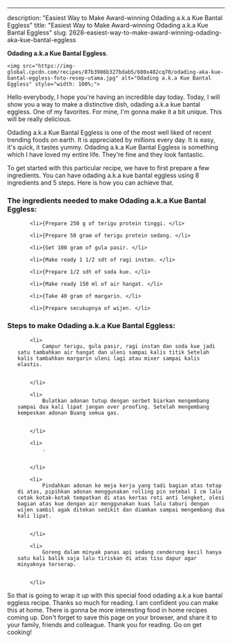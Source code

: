 ---
description: "Easiest Way to Make Award-winning Odading a.k.a Kue Bantal Eggless"
title: "Easiest Way to Make Award-winning Odading a.k.a Kue Bantal Eggless"
slug: 2628-easiest-way-to-make-award-winning-odading-aka-kue-bantal-eggless

<p>
	<strong>Odading a.k.a Kue Bantal Eggless</strong>. 
	
</p>
<p>
	
	<img src="https://img-global.cpcdn.com/recipes/87b3986b327bdab5/680x482cq70/odading-aka-kue-bantal-eggless-foto-resep-utama.jpg" alt="Odading a.k.a Kue Bantal Eggless" style="width: 100%;">
	
	
</p>
<p>
	Hello everybody, I hope you're having an incredible day today. Today, I will show you a way to make a distinctive dish, odading a.k.a kue bantal eggless. One of my favorites. For mine, I'm gonna make it a bit unique. This will be really delicious.
</p>
	
<p>
	
</p>
<p>
	Odading a.k.a Kue Bantal Eggless is one of the most well liked of recent trending foods on earth. It is appreciated by millions every day. It is easy, it's quick, it tastes yummy. Odading a.k.a Kue Bantal Eggless is something which I have loved my entire life. They're fine and they look fantastic.
</p>

<p>
To get started with this particular recipe, we have to first prepare a few ingredients. You can have odading a.k.a kue bantal eggless using 8 ingredients and 5 steps. Here is how you can achieve that.
</p>

<h3>The ingredients needed to make Odading a.k.a Kue Bantal Eggless:</h3>

<ol>
	
		<li>{Prepare 250 g of terigu protein tinggi. </li>
	
		<li>{Prepare 50 gram of terigu protein sedang. </li>
	
		<li>{Get 100 gram of gula pasir. </li>
	
		<li>{Make ready 1 1/2 sdt of ragi instan. </li>
	
		<li>{Prepare 1/2 sdt of soda kue. </li>
	
		<li>{Make ready 150 ml of air hangat. </li>
	
		<li>{Take 40 gram of margarin. </li>
	
		<li>{Prepare secukupnya of wijen. </li>
	
</ol>
<p>
	
</p>

<h3>Steps to make Odading a.k.a Kue Bantal Eggless:</h3>

<ol>
	
		<li>
			Campur terigu, gula pasir, ragi instan dan soda kue jadi satu tambahkan air hangat dan uleni sampai kalis titik Setelah kalis tambahkan margarin uleni lagi atau mixer sampai kalis elastis.
			
			
		</li>
	
		<li>
			Bulatkan adonan tutup dengan serbet biarkan mengembang sampai dua kali lipat jangan over proofing. Setelah mengembang kempeskan adonan Buang semua gas.
			
			
		</li>
	
		<li>
			.
			
			
		</li>
	
		<li>
			Pindahkan adonan ke meja kerja yang tadi bagian atas tetap di atas, pipihkan adonan menggunakan rolling pin setebal 1 cm lalu cetak kotak-kotak tempatkan di atas kertas roti anti lengket, olesi bagian atas kue dengan air menggunakan kuas lalu taburi dengan wijen sambil agak ditekan sedikit dan diamkan sampai mengembang dua kali lipat.
			
			
		</li>
	
		<li>
			Goreng dalam minyak panas api sedang cenderung kecil hanya satu kali balik saja lalu tiriskan di atas tisu dapur agar minyaknya terserap.
			
			
		</li>
	
</ol>

<p>
	
</p>

<p>
	So that is going to wrap it up with this special food odading a.k.a kue bantal eggless recipe. Thanks so much for reading. I am confident you can make this at home. There is gonna be more interesting food in home recipes coming up. Don't forget to save this page on your browser, and share it to your family, friends and colleague. Thank you for reading. Go on get cooking!
</p>
